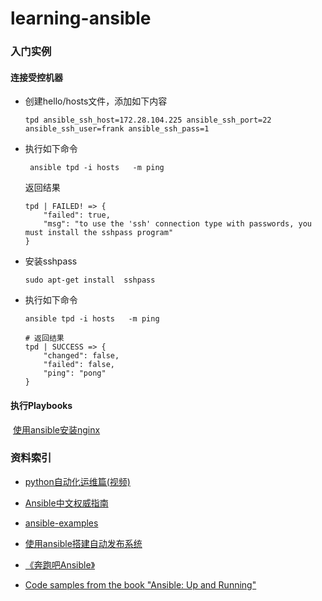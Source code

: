 # learning-ansible



### 入门实例

#### 连接受控机器

+ 创建hello/hosts文件，添加如下内容

  ```shell
  tpd ansible_ssh_host=172.28.104.225 ansible_ssh_port=22 ansible_ssh_user=frank ansible_ssh_pass=1
  ```

+ 执行如下命令

  ```shell
   ansible tpd -i hosts   -m ping
  ```

  返回结果

  ```
  tpd | FAILED! => {
      "failed": true,
      "msg": "to use the 'ssh' connection type with passwords, you must install the sshpass program"
  }
  ```

+ 安装sshpass

  ```shell
  sudo apt-get install  sshpass 
  ```

+ 执行如下命令

  ```
  ansible tpd -i hosts   -m ping

  # 返回结果
  tpd | SUCCESS => {
      "changed": false,
      "failed": false,
      "ping": "pong"
  }
  ```

#### 执行Playbooks

​	[使用ansible安装nginx](./playbooks)

### 资料索引

+ [python自动化运维篇(视频)](http://www.imooc.com/learn/853) 


+ [Ansible中文权威指南](http://www.ansible.com.cn/)
+ [ansible-examples](https://github.com/ansible/ansible-examples/)
+ [使用ansible搭建自动发布系统](http://blog.csdn.net/sunyurun/article/details/43463915)
+ [《奔跑吧Ansible》](https://book.douban.com/subject/26699570/)
+ [Code samples from the book "Ansible: Up and Running" ](https://github.com/ansiblebook/ansiblebook)

